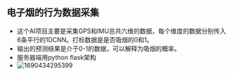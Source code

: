 ## 电子烟的行为数据采集
- 这个AI项目主要是采集GPS和IMU总共六维的数据，每个维度的数据分别传入6条平行的1DCNN。打标数据是是否吸烟的0和1。
- 输出的预测结果是介于0-1的数据，可以解释为吸烟的概率。
- 服务器端用python flask架构
- ![1690434295399](https://github.com/Juatin8/Artificial-Intelligence/assets/45580031/50cefdad-52e8-491e-97fe-4c3d3fc5d700)

